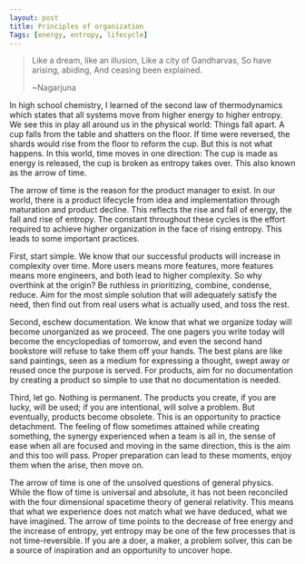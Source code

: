 ```yaml
---
layout: post
title: Principles of organization 
Tags: [energy, entropy, lifecycle]
---
```


>Like a dream, like an illusion, 
>Like a city of Gandharvas, 
>So have arising, abiding, 
>And ceasing been explained.
>
>~Nagarjuna

In high school chemistry, I learned of the second law of thermodynamics which states that all systems move from higher energy to higher entropy.  We see this in play all around us in the physical world:  Things fall apart.  A cup falls from the table and shatters on the floor.  If time were reversed, the shards would rise from the floor to reform the cup.  But this is not what happens.  In this world, time moves in one direction:  The cup is made as energy is released, the cup is broken as entropy takes over.  This also known as the arrow of time.  

The arrow of time is the reason for the product manager to exist.  In our world, there is a product lifecycle from idea and implementation through maturation and product decline.  This reflects the rise and fall of energy, the fall and rise of entropy.  The constant throughout these cycles is the effort required to achieve higher organization in the face of rising entropy.  This leads to some important practices.

First, start simple.  We know that our successful products will increase in complexity over time.  More users means more features, more features means more engineers, and both lead to higher complexity.  So why overthink at the origin?  Be ruthless in prioritizing, combine, condense, reduce.  Aim for the most simple solution that will adequately satisfy the need, then find out from real users what is actually used, and toss the rest.  

Second, eschew documentation.  We know that what we organize today will become unorganized as we proceed.  The one pagers you write today will become the encyclopedias of tomorrow, and even the second hand bookstore will refuse to take them off your hands.  The best plans are like sand paintings, seen as a medium for expressing a thought, swept away or reused once the purpose is served.  For products, aim for no documentation by creating a product so simple to use that no documentation is needed. 

Third, let go.  Nothing is permanent.  The products you create, if you are lucky, will be used; if you are intentional, will solve a problem.  But eventually, products become obsolete.  This is an opportunity to practice detachment.  The feeling of flow sometimes attained while creating something, the synergy experienced when a team is all in, the sense of ease when all are focused and moving in the same direction, this is the aim and this too will pass.  Proper preparation can lead to these moments, enjoy them when the arise, then move on.  

The arrow of time is one of the unsolved questions of general physics.  While the flow of time is universal and absolute, it has not been reconciled with the four dimensional spacetime theory of general relativity.  This means that what we experience does not match what we have deduced, what we have imagined.  The arrow of time points to the decrease of free energy and the increase of entropy, yet entropy may be one of the few processes that is not time-reversible.  If you are a doer, a maker, a problem solver, this can be a source of inspiration and an opportunity to uncover hope.
